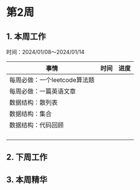 # 第2周

## 1. 本周工作

时间：2024/01/08～2024/01/14

| 事情                         | 时间 | 进度 |
| ---------------------------- | ---- | ---- |
| 每周必做：一个leetcode算法题 |      |      |
| 每周必做：一篇英语文章       |      |      |
| 数据结构：散列表             |      |      |
| 数据结构：集合               |      |      |
| 数据结构：代码回顾           |      |      |
|                              |      |      |
|                              |      |      |
|                              |      |      |
|                              |      |      |

## 2. 下周工作

## 3. 本周精华

